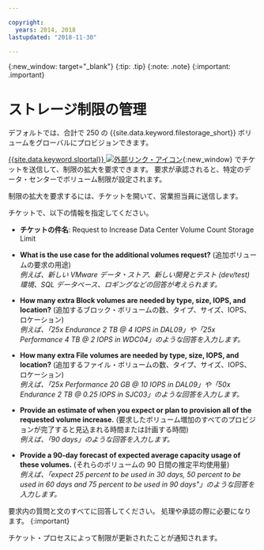 ```yaml
---

copyright:
  years: 2014, 2018
lastupdated: "2018-11-30"

---
```

{:new_window: target="_blank"}
{:tip: .tip}
{:note: .note}
{:important: .important}

# ストレージ制限の管理

デフォルトでは、合計で 250 の {{site.data.keyword.filestorage_short}} ボリュームをグローバルにプロビジョンできます。

[{{site.data.keyword.slportal}} ![外部リンク・アイコン](../../icons/launch-glyph.svg "外部リンク・アイコン")](https://control.softlayer.com/){:new_window} でチケットを送信して、制限の拡大を要求できます。 要求が承認されると、特定のデータ・センターでボリューム制限が設定されます。  

制限の拡大を要求するには、チケットを開いて、営業担当員に送信します。

チケットで、以下の情報を指定してください。

- **チケットの件名**: Request to Increase Data Center Volume Count Storage Limit

- **What is the use case for the additional volumes request?** (追加ボリュームの要求の用途) <br />
*例えば、新しい VMware データ・ストア、新しい開発とテスト (dev/test) 環境、SQL データベース、ロギングなどの回答が考えられます。*

- **How many extra Block volumes are needed by type, size, IOPS, and location?** (追加するブロック・ボリュームの数、タイプ、サイズ、IOPS、ロケーション) <br />
*例えば、「25x Endurance 2 TB @ 4 IOPS in DAL09」や「25x Performance 4 TB @ 2 IOPS in WDC04」のような回答を入力します。*

- **How many extra File volumes are needed by type, size, IOPS, and location?** (追加するファイル・ボリュームの数、タイプ、サイズ、IOPS、ロケーション) <br />
*例えば、「25x Performance 20 GB @ 10 IOPS in DAL09」や「50x Endurance 2 TB @ 0.25 IOPS in SJC03」のような回答を入力します。*

- **Provide an estimate of when you expect or plan to provision all of the requested volume increase.** (要求したボリューム増加のすべてのプロビジョンが完了すると見込まれる時間または計画する時間) <br />
 *例えば、「90 days」のような回答を入力します。*

- **Provide a 90-day forecast of expected average capacity usage of these volumes.** (それらのボリュームの 90 日間の推定平均使用量) <br />
*例えば、「expect 25 percent to be used in 30 days, 50 percent to be used in 60 days and 75 percent to be used in 90 days"」のような回答を入力します。*

要求内の質問と文のすべてに回答してください。 処理や承認の際に必要になります。
{:important}

チケット・プロセスによって制限が更新されたことが通知されます。
